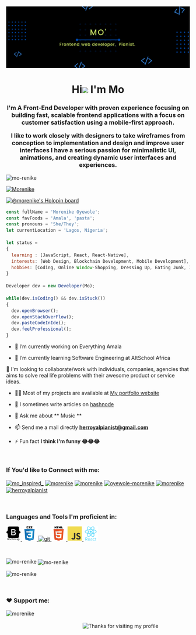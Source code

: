 ![Morenike banner](mo.png)

<h1 align="center">Hi<img src="https://raw.githubusercontent.com/MartinHeinz/MartinHeinz/master/wave.gif" width="30px"> I'm Mo</h1>
<h3 align="center">I'm A Front-End Developer with proven experience focusing on building fast, scalable frontend applications with a focus on customer satisfaction using a mobile-first approach. 

I like to work closely with designers to take wireframes from conception to implementation and design and improve user interfaces
I have a serious passion for minimalistic UI, animations, and creating dynamic user interfaces and experiences.</h3>

<p align="left"> <img src="https://komarev.com/ghpvc/?username=mo-renike&label=Profile%20views&color=0e75b6&style=flat" alt="mo-renike" /> </p>

<p align="left"> <a href="https://twitter.com/mo_renike_" target="blank"><img src="https://img.shields.io/twitter/follow/mo_renike_?logo=twitter&style=for-the-badge" alt="Morenike" /></a> </p>

[![@morenike's Holopin board](https://holopin.me/morenike)](https://holopin.io/@morenike)

``` js
const fullName = 'Morenike Oyewole';
const favFoods = 'Amala', 'pasta';
const pronouns = 'She/They';
let currentLocation = 'Lagos, Nigeria';

let status = 
{ 
  learning : [JavaScript, React, React-Native],
  interests: [Web Design, Blockchain Development, Mobile Development],
  hobbies: [Coding, Online Window-Shopping, Dressing Up, Eating Junk, Introverting, Googling(-_-), Playing Piano]
}

Developer dev = new Developer(Mo);

while(dev.isCoding() && dev.isStuck())  
{
  dev.openBrowser();
  dev.openStackOverFlow();
  dev.pasteCodeInIde();
  dev.feelProfessional();
}
```

- 🔭 I’m currently working on Everything Amala

- 🌱 I’m currently learning Software Engineering at AltSchool Africa


👯 I'm looking to collaborate/work with individuals, companies, agencies that aims to solve real life problems with their awesome product or service ideas.

- 👨‍💻 Most of my projects are available at [My portfolio website](https://portfolio-mo-renike.vercel.app/) 
- 📝 I sometimes write articles on [hashnode](https://mo-inspired.hashnode.dev/)

- 💬 Ask me about ** Music **

- 📫 Send me a mail directly **herroyalpianist@gmail.com**



- ⚡ Fun fact **I think I'm funny 😂😂😂**
</br>
<h3 align="left">If You'd like to Connect with me:</h3>
<p align="left">
 <a href="https://twitter.com/mo_renike_" target="blank"><img align="center" src="https://raw.githubusercontent.com/rahuldkjain/github-profile-readme-generator/master/src/images/icons/Social/twitter.svg" alt="mo_inspired_" height="30" width="40" /></a>
<a href="https://codepen.io/morenike" target="blank"><img align="center" src="https://raw.githubusercontent.com/rahuldkjain/github-profile-readme-generator/master/src/images/icons/Social/codepen.svg" alt="morenike" height="30" width="40" /></a>
<a href="https://dev.to/morenike" target="blank"><img align="center" src="https://cdn.jsdelivr.net/npm/simple-icons@3.0.1/icons/dev-dot-to.svg" alt="morenike" height="30" width="40" /></a>
<a href="https://www.linkedin.com/in/morenike-oyewole/" target="blank"><img align="center" src="https://raw.githubusercontent.com/rahuldkjain/github-profile-readme-generator/master/src/images/icons/Social/linked-in-alt.svg" alt="oyewole-morenike" height="30" width="40" /></a>
<a href="https://stackoverflow.com/users/morenike-oyewole" target="blank"><img align="center" src="https://raw.githubusercontent.com/rahuldkjain/github-profile-readme-generator/master/src/images/icons/Social/stack-overflow.svg" alt="morenike" height="30" width="40" /></a>
<a href="https://instagram.com/herroyalpianist" target="blank"><img align="center" src="https://raw.githubusercontent.com/rahuldkjain/github-profile-readme-generator/master/src/images/icons/Social/instagram.svg" alt="herroyalpianist" height="30" width="40" /></a>
</p>
</br>
<h3 align="left">Languages and Tools I'm proficient in:</h3>
<p align="left"> <a href="https://getbootstrap.com" target="_blank"> <img src="https://raw.githubusercontent.com/devicons/devicon/master/icons/bootstrap/bootstrap-plain-wordmark.svg" alt="bootstrap" width="40" height="40"/> </a> <a href="https://www.w3schools.com/css/" target="_blank"> <img src="https://raw.githubusercontent.com/devicons/devicon/master/icons/css3/css3-original-wordmark.svg" alt="css3" width="40" height="40"/> </a> <a href="https://git-scm.com/" target="_blank"> <img src="https://www.vectorlogo.zone/logos/git-scm/git-scm-icon.svg" alt="git" width="40" height="40"/> </a> <a href="https://www.w3.org/html/" target="_blank"> <img src="https://raw.githubusercontent.com/devicons/devicon/master/icons/html5/html5-original-wordmark.svg" alt="html5" width="40" height="40"/> </a> <a href="https://developer.mozilla.org/en-US/docs/Web/JavaScript" target="_blank"> <img src="https://raw.githubusercontent.com/devicons/devicon/master/icons/javascript/javascript-original.svg" alt="javascript" width="40" height="40"/> </a> <a href="https://reactjs.org/" target="_blank"> <img src="https://raw.githubusercontent.com/devicons/devicon/master/icons/react/react-original-wordmark.svg" alt="react" width="40" height="40"/> </a>  </p>

</br>

<p><img align="left" src="https://github-readme-stats.vercel.app/api/top-langs?username=mo-renike&show_icons=true&locale=en&theme=dark" alt="mo-renike" /></p>

<p>&nbsp;<img align="center" src="https://github-readme-stats.vercel.app/api?username=mo-renike&show_icons=true&locale=en&theme=dark" alt="mo-renike" /></p>

<p><img align="center" src="https://github-readme-streak-stats.herokuapp.com/?user=mo-renike&theme=dark" alt="mo-renike" /></p>
</br>
<h3 align="left">❤ Support me:</h3>
<p><a href="https://www.buymeacoffee.com/morenike"> <img align="left" src="https://cdn.buymeacoffee.com/buttons/v2/default-yellow.png" height="50" width="210" alt="morenike" /></a></p><br><br>

<img height="120" alt="Thanks for visiting my profile" width="100%" src="https://github.com/dibyendu415/dibyendu415/blob/master/marquee.svg" />
